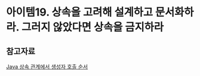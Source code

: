 # 아이템19. 상속을 고려해 설계하고 문서화하라. 그러지 않았다면 상속을 금지하라


## 참고자료

[Java 상속 관계에서 생성자 호출 순서](https://mimah.tistory.com/entry/Java-%EC%83%81%EC%86%8D-%EA%B4%80%EA%B3%84%EC%97%90%EC%84%9C-%EC%83%9D%EC%84%B1%EC%9E%90-%ED%98%B8%EC%B6%9C-%EC%88%9C%EC%84%9C)
